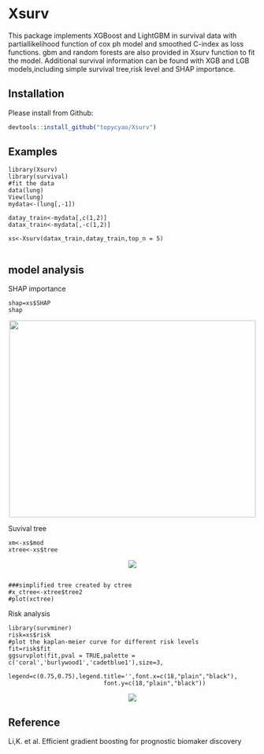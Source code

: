 # Xsurv
This package implements XGBoost and LightGBM in survival data with partiallikelihood function of cox ph model and smoothed C-index as loss functions.
gbm and random forests are also provided in Xsurv function to fit the model.
Additional survival information can be found with XGB and LGB models,including simple survival tree,risk level and SHAP importance. 
## Installation

Please install from Github:
``` r
devtools::install_github("topycyao/Xsurv")
```
## Examples
```{r}
library(Xsurv)
library(survival)
#fit the data 
data(lung)
View(lung)
mydata<-(lung[,-1])

datay_train<-mydata[,c(1,2)]
datax_train<-mydata[,-c(1,2)]

xs<-Xsurv(datax_train,datay_train,top_n = 5)


```
## model analysis


SHAP importance
```{r}
shap=xs$SHAP
shap
```
<p align="center">
  <img src = "https://github.com/topycyao/Xsurv/blob/master/docs%20/figures/shaplung.png" width="500" height="400">
</p>

Suvival tree

```{r}
xm<-xs$mod
xtree<-xs$tree
```
<p align="center">
  <img src = "https://github.com/topycyao/Xsurv/blob/master/docs%20/figures/exampletree.png?raw=true">
</p>

```{r}

###simplified tree created by ctree
#x_ctree<-xtree$tree2
#plot(xctree)

```

Risk analysis
```{r}
library(survminer)
risk=xs$risk
#plot the kaplan-meier curve for different risk levels
fit=risk$fit
ggsurvplot(fit,pval = TRUE,palette = c('coral','burlywood1','cadetblue1'),size=3,
                          legend=c(0.75,0.75),legend.title='',font.x=c(18,"plain","black"),
                           font.y=c(18,"plain","black"))
```
<p align="center">
  <img src = "https://github.com/topycyao/Xsurv/blob/master/docs%20/figures/kmrisk.png?raw=true">
</p>

## Reference

Li,K. et al. Efficient gradient boosting for prognostic biomaker discovery
